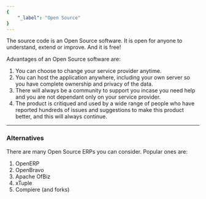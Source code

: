 ```yaml
---
{
	"_label": "Open Source"
}
---
```

The source code is an Open Source software. It is open for anyone to understand, extend or improve. And it is free!

Advantages of an Open Source software are:

1. You can choose to change your service provider anytime.
1. You can host the application anywhere, including your own server so you have complete ownership and privacy of the data.
1. There will always be a community to support you incase you need help and you are not dependant  only on your service provider.
1. The product is critiqued and used by a wide range of people who have reported hundreds of issues and suggestions to make this product better, and this will always continue.

---

### Alternatives

There are many Open Source ERPs you can consider. Popular ones are:

1. OpenERP
1. OpenBravo
1. Apache OfBiz
1. xTuple
1. Compiere (and forks)

